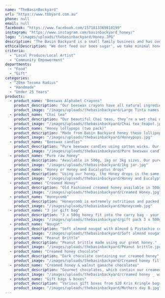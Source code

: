 ```yaml
---
name: "TheBasinBackyard"
url: "https://www.tbbyard.com.au"
phone: null
email: null
facebook: "https://www.facebook.com/1571813369810199"
instagram: "https://www.instagram.com/basinbackyard_honey/"
logo: "/images/uploads/thebasinbackyard/Honey.JPG"
description: "The Basin Backyard is a small family business and has over 200 bee hives in The Basin, the Dandenong ranges, Gippsland, St Arnauld/Bendigo region and Mornington Peninsula - we provide Bee mentoring, Beekeeping supplies and great honey and honey related products.\r\nAll our honey is cold filtered which leaves in all the beneficial goodness and most of all FLAVOUR"
ethicalDescription: "We dont feed our bees sugar', we take minimal honey as it's their food. We do not harvest pollen or royal jelly as the bees need this for their survival and we are all about caring and working with our bees. Honey is not heated, which removes any benefits (enzymes, pollen) so doesn't change the individual flavours."
criteria:
  - "Local Produce/Local Artist"
  - "Community Empowerment"
departments:
  - "Food"
  - "Gift"
categories:
  - "20km Tecoma Radius"
  - "Handmade"
  - "Under 25 Years"
products:
  - product_name: "Beeswax Alphabet Crayons"
    product_description: "Our beeswax crayons have all natural ingredients and are totally safe for kids...so if they try to eat them, that’s (kind of) ok. Available in 6 or 9 pieces - great for birthday or Christmas gifts for any your artist!"
    product_image: "/images/uploads/thebasinbackyard/Large Tinta names.jpg"
  - product_name: "Chai tea"
    product_description: "Our beautiful Chai teas, they’re a wet chai not a syrup or powder which have sugar listed as the main ingredient. but is sweetened by honey which is the main ingredient and contains star anise, cardamom, cinnamon, nutmeg, fennel seeds, cloves, fresh ginger etc. Available in 2 varieties, Chai Spice and Chai Masala which has black tea in it also."
    product_image: "/images/uploads/thebasinbackyard/Chai tea_teapot.jpg"
  - product_name: "Honey lollypops (two pack)"
    product_description: "Made from Basin Backyard honey these lollipops are delicious"
    product_image: "/images/uploads/thebasinbackyard/Honeypops.jpg"
  - product_name: "Beeswax candles"
    product_description: "Pure beeswax candles using cotton wicks. Our range has from small owl or beehive candles to the large post which uses almost 1/2 a kilo of our wax."
    product_image: "/images/uploads/thebasinbackyard/Pure beeswax candles.jpg"
  - product_name: "Pure raw honey"
    product_description: "Available in 500g, 1kg or 3kg sizes. Our pure raw Mixed blossom honey is from our hives in various locations throughout the Dandenong ranges. It's called Mixed Blossom because it's multi-floral - our bees visit various different flowers when they're collecting nectar and pollen. We have other varieties collected when the particular flower is in bloom, from strong flavoured Grey Box through to mild Red Gum. We also have Blue Mallee, Yellow Box, Orange blossom and we currently have Christmas Mallee which flowers at Christmas time, but only every 4 years."
    product_image: "/images/uploads/thebasinbackyard/1kg jar.jpg"
  - product_name: "Honey or Honey and Eucalyptus drops"
    product_description: "Using our honey, the Honey drops is the same recipe as the lollypops. Old fashioned Honey & Eucalyptus drops are great for when a dry tickle in your throat is annoying you!. Available in 100g or 170g jars"
    product_image: "/images/uploads/thebasinbackyard/Honey and Eucalyptus 170g.jpg"
  - product_name: "Creamed Honey"
    product_description: "Old Fashioned creamed honey available in 500g or 1kg jars."
    product_image: "/images/uploads/thebasinbackyard/Creamed Honey.jpg"
  - product_name: "Honeycomb"
    product_description: "Honeycomb is extremely nutritious and packed with vitamins. Bees store honey in hexagon shapes they make with their wax. It's delicious on hot toast or cheeseboards or just by the spoonful. People have been buzzing over the sweetness, healing properties and health benefits of honeycomb for years."
    product_image: "/images/uploads/thebasinbackyard/Honeycomb.jpg"
  - product_name: "3 jar gift bag"
    product_description: "3 x 500g honey fit into the carry bag - your choice of flavours: Mixed blossom, Grey box, Christmas Mallee, Blue Mallee, Orange Blossom, Yellow Box, Red Gum. \r\nCreamed honey may also be included"
    product_image: "/images/uploads/thebasinbackyard/gift pack 3 x 500g jars.jpg"
  - product_name: "Nougat"
    product_description: "Soft almond nougat with Almond & Pistachio contains our yummy honey. (More flavours coming soon in time for Christmas!)"
    product_image: "/images/uploads/thebasinbackyard/Soft almond nougat with cranberry _ pistachio.jpg"
  - product_name: "Peanut Brittle"
    product_description: "Peanut brittle made using our great honey."
    product_image: "/images/uploads/thebasinbackyard/Peanut brittle.jpg"
  - product_name: "Creamed honey chocolate"
    product_description: "Dark chocolate containing our creamed honey"
    product_image: "/images/uploads/thebasinbackyard/Creamed honey filled chocolates.jpg"
  - product_name: "Creamed honey & walnut ganache chocolates"
    product_description: "Gourmet chocolates, which contain our creamed honey and a walnut ganache,"
    product_image: "/images/uploads/thebasinbackyard/creamed honey _ walnut ganache filled chocolates.jpg"
  - product_name: "Gift bags & boxes"
    product_description: "Various gift boxes from $20 Kris Kringle bags through to ultimate gift boxes."
    product_image: "/images/uploads/thebasinbackyard/Mothers day B.jpg"
---
```

